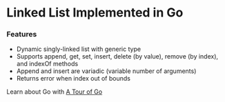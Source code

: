 
# Linked List Implemented in Go

### Features

 - Dynamic singly-linked list with generic type
 - Supports append, get, set, insert, delete (by value), remove (by index), and indexOf methods
 - Append and insert are variadic (variable number of arguments)
 - Returns error when index out of bounds

Learn about Go with [A Tour of Go](https://go.dev/tour/list)
